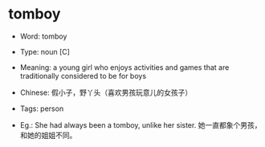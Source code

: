 # tomboy

- Word: tomboy

- Type: noun [C]
- Meaning: a young girl who enjoys activities and games that are traditionally considered to be for boys
- Chinese: 假小子，野丫头（喜欢男孩玩意儿的女孩子）
- Tags: person
- Eg.: She had always been a tomboy, unlike her sister. 她一直都象个男孩，和她的姐姐不同。

